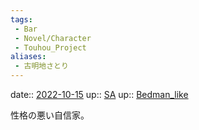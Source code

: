 ```yaml
---
tags:
 - Bar
 - Novel/Character
 - Touhou_Project
aliases:
 - 古明地さとり
---
```


date:: [2022-10-15](Daily_Note/2022-10-15.md)
up:: [SA](Subterranean_Animism.md)
up:: [Bedman_like](../Topics/Bedman_like.md)

性格の悪い自信家。

